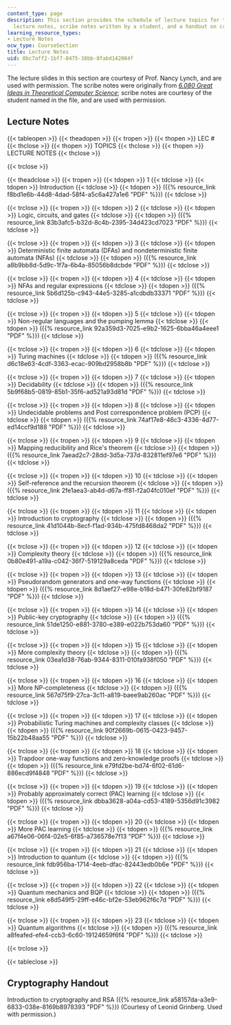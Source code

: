 ```yaml
---
content_type: page
description: This section provides the schedule of lecture topics for the course,
  lecture notes, scribe notes written by a student, and a handout on cryptography.
learning_resource_types:
- Lecture Notes
ocw_type: CourseSection
title: Lecture Notes
uid: 0bc7aff2-1bf7-8475-38bb-8fabd142084f
---
```


The lecture slides in this section are courtesy of Prof. Nancy Lynch, and are used with permission. The scribe notes were originally from [_6.080 Great Ideas in Theoretical Computer Science_](/courses/6-080-great-ideas-in-theoretical-computer-science-spring-2008); scribe notes are courtesy of the student named in the file, and are used with permission.

Lecture Notes
-------------

{{< tableopen >}}
{{< theadopen >}}
{{< tropen >}}
{{< thopen >}}
LEC #
{{< thclose >}}
{{< thopen >}}
TOPICS
{{< thclose >}}
{{< thopen >}}
LECTURE NOTES
{{< thclose >}}

{{< trclose >}}

{{< theadclose >}}
{{< tropen >}}
{{< tdopen >}}
1
{{< tdclose >}}
{{< tdopen >}}
Introduction
{{< tdclose >}}
{{< tdopen >}}
({{% resource_link f8bd1e6b-44d8-4dad-58f4-a5c6a427a1e6 "PDF" %}})
{{< tdclose >}}

{{< trclose >}}
{{< tropen >}}
{{< tdopen >}}
2
{{< tdclose >}}
{{< tdopen >}}
Logic, circuits, and gates
{{< tdclose >}}
{{< tdopen >}}
({{% resource_link 83b3afc5-b32d-8c4b-2395-34d423cd7023 "PDF" %}})
{{< tdclose >}}

{{< trclose >}}
{{< tropen >}}
{{< tdopen >}}
3
{{< tdclose >}}
{{< tdopen >}}
Deterministic finite automata (DFAs) and nondeterministic finite automata (NFAs)
{{< tdclose >}}
{{< tdopen >}}
({{% resource_link a8b9bb8d-5d9c-1f7a-6b4a-85056b8dcbde "PDF" %}})
{{< tdclose >}}

{{< trclose >}}
{{< tropen >}}
{{< tdopen >}}
4
{{< tdclose >}}
{{< tdopen >}}
NFAs and regular expressions
{{< tdclose >}}
{{< tdopen >}}
({{% resource_link 5b6d125b-c943-44e5-3285-a1cdbdb33371 "PDF" %}})
{{< tdclose >}}

{{< trclose >}}
{{< tropen >}}
{{< tdopen >}}
5
{{< tdclose >}}
{{< tdopen >}}
Non-regular languages and the pumping lemma
{{< tdclose >}}
{{< tdopen >}}
({{% resource_link 92a359d3-7025-e9b2-1625-6bba46a4eee1 "PDF" %}})
{{< tdclose >}}

{{< trclose >}}
{{< tropen >}}
{{< tdopen >}}
6
{{< tdclose >}}
{{< tdopen >}}
Turing machines
{{< tdclose >}}
{{< tdopen >}}
({{% resource_link d6c18e63-4cdf-3363-ecac-909bd2958b8b "PDF" %}})
{{< tdclose >}}

{{< trclose >}}
{{< tropen >}}
{{< tdopen >}}
7
{{< tdclose >}}
{{< tdopen >}}
Decidability
{{< tdclose >}}
{{< tdopen >}}
({{% resource_link 5b9f68b5-0819-85b1-35f6-ad521a93d81d "PDF" %}})
{{< tdclose >}}

{{< trclose >}}
{{< tropen >}}
{{< tdopen >}}
8
{{< tdclose >}}
{{< tdopen >}}
Undecidable problems and Post correspondence problem (PCP)
{{< tdclose >}}
{{< tdopen >}}
({{% resource_link 74af17e8-46c3-4336-4d77-ed14ccf9d188 "PDF" %}})
{{< tdclose >}}

{{< trclose >}}
{{< tropen >}}
{{< tdopen >}}
9
{{< tdclose >}}
{{< tdopen >}}
Mapping reducibility and Rice's theorem
{{< tdclose >}}
{{< tdopen >}}
({{% resource_link 7aead2c7-28dd-3d5a-737d-832811ef97e6 "PDF" %}})
{{< tdclose >}}

{{< trclose >}}
{{< tropen >}}
{{< tdopen >}}
10
{{< tdclose >}}
{{< tdopen >}}
Self-reference and the recursion theorem
{{< tdclose >}}
{{< tdopen >}}
({{% resource_link 2fe1aea3-ab4d-d67a-ff81-f2a04fc010ef "PDF" %}})
{{< tdclose >}}

{{< trclose >}}
{{< tropen >}}
{{< tdopen >}}
11
{{< tdclose >}}
{{< tdopen >}}
Introduction to cryptography
{{< tdclose >}}
{{< tdopen >}}
({{% resource_link 41d1044b-8ecf-f1ad-934b-475fd8468da2 "PDF" %}})
{{< tdclose >}}

{{< trclose >}}
{{< tropen >}}
{{< tdopen >}}
12
{{< tdclose >}}
{{< tdopen >}}
Complexity theory
{{< tdclose >}}
{{< tdopen >}}
({{% resource_link 0b80e491-a19a-c042-36f7-519129a8ceda "PDF" %}})
{{< tdclose >}}

{{< trclose >}}
{{< tropen >}}
{{< tdopen >}}
13
{{< tdclose >}}
{{< tdopen >}}
Pseudorandom generators and one-way functions
{{< tdclose >}}
{{< tdopen >}}
({{% resource_link 8d1aef27-e98e-b18d-b471-30fe82bf9187 "PDF" %}})
{{< tdclose >}}

{{< trclose >}}
{{< tropen >}}
{{< tdopen >}}
14
{{< tdclose >}}
{{< tdopen >}}
Public-key cryptography
{{< tdclose >}}
{{< tdopen >}}
({{% resource_link 51de1250-e881-3780-e389-e022b753da60 "PDF" %}})
{{< tdclose >}}

{{< trclose >}}
{{< tropen >}}
{{< tdopen >}}
15
{{< tdclose >}}
{{< tdopen >}}
More complexity theory
{{< tdclose >}}
{{< tdopen >}}
({{% resource_link 03ea1d38-76ab-9344-8311-010fa938f050 "PDF" %}})
{{< tdclose >}}

{{< trclose >}}
{{< tropen >}}
{{< tdopen >}}
16
{{< tdclose >}}
{{< tdopen >}}
More NP-completeness
{{< tdclose >}}
{{< tdopen >}}
({{% resource_link 567d75f9-27ca-3c11-a819-baee9ab260ac "PDF" %}})
{{< tdclose >}}

{{< trclose >}}
{{< tropen >}}
{{< tdopen >}}
17
{{< tdclose >}}
{{< tdopen >}}
Probabilistic Turing machines and complexity classes
{{< tdclose >}}
{{< tdopen >}}
({{% resource_link 90f2669b-0615-0423-9457-15b22b48aa55 "PDF" %}})
{{< tdclose >}}

{{< trclose >}}
{{< tropen >}}
{{< tdopen >}}
18
{{< tdclose >}}
{{< tdopen >}}
Trapdoor one-way functions and zero-knowledge proofs
{{< tdclose >}}
{{< tdopen >}}
({{% resource_link e79fd2be-bd74-6f02-61d6-886ecd9f4848 "PDF" %}})
{{< tdclose >}}

{{< trclose >}}
{{< tropen >}}
{{< tdopen >}}
19
{{< tdclose >}}
{{< tdopen >}}
Probably approximately correct (PAC) learning
{{< tdclose >}}
{{< tdopen >}}
({{% resource_link dbba3628-a04a-cd53-4189-5356d91c3982 "PDF" %}})
{{< tdclose >}}

{{< trclose >}}
{{< tropen >}}
{{< tdopen >}}
20
{{< tdclose >}}
{{< tdopen >}}
More PAC learning
{{< tdclose >}}
{{< tdopen >}}
({{% resource_link a67f4e06-06f4-02e5-6f85-a736578e7f13 "PDF" %}})
{{< tdclose >}}

{{< trclose >}}
{{< tropen >}}
{{< tdopen >}}
21
{{< tdclose >}}
{{< tdopen >}}
Introduction to quantum
{{< tdclose >}}
{{< tdopen >}}
({{% resource_link fdb956ba-1714-4eeb-dfac-82443edb0b6e "PDF" %}})
{{< tdclose >}}

{{< trclose >}}
{{< tropen >}}
{{< tdopen >}}
22
{{< tdclose >}}
{{< tdopen >}}
Quantum mechanics and BQP
{{< tdclose >}}
{{< tdopen >}}
({{% resource_link e8d549f5-29ff-e46c-bf2e-53eb962f6c7d "PDF" %}})
{{< tdclose >}}

{{< trclose >}}
{{< tropen >}}
{{< tdopen >}}
23
{{< tdclose >}}
{{< tdopen >}}
Quantum algorithms
{{< tdclose >}}
{{< tdopen >}}
({{% resource_link a8feafed-efe4-ccb3-6c60-19124659f6f4 "PDF" %}})
{{< tdclose >}}

{{< trclose >}}

{{< tableclose >}}

Cryptography Handout
--------------------

Introduction to cryptography and RSA ({{% resource_link a58157da-a3e9-6833-038e-8169b8978393 "PDF" %}}) (Courtesy of Leonid Grinberg. Used with permission.)